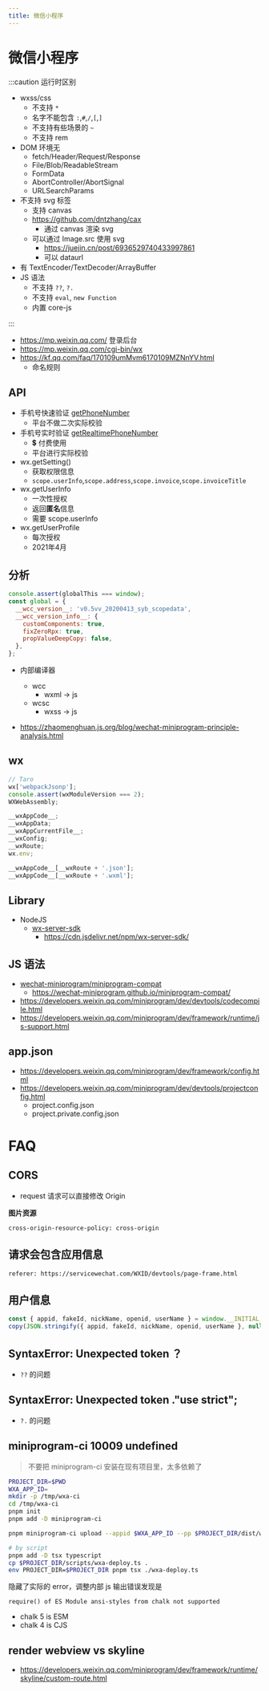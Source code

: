 ```yaml
---
title: 微信小程序
---
```


# 微信小程序

:::caution 运行时区别

- wxss/css
  - 不支持 `*`
  - 名字不能包含 `:`,`#`,`/`,`[`,`]`
  - 不支持有些场景的 `~`
  - 不支持 rem
- DOM 环境无
  - fetch/Header/Request/Response
  - File/Blob/ReadableStream
  - FormData
  - AbortController/AbortSignal
  - URLSearchParams
- 不支持 svg 标签
  - 支持 canvas
  - https://github.com/dntzhang/cax
    - 通过 canvas 渲染 svg
  - 可以通过 Image.src 使用 svg
    - https://juejin.cn/post/6936529740433997861
    - 可以 dataurl
- 有 TextEncoder/TextDecoder/ArrayBuffer
- JS 语法
  - 不支持 `??`, `?.`
  - 不支持 `eval`, `new Function`
  - 内置 core-js

:::

- https://mp.weixin.qq.com/ 登录后台
- https://mp.weixin.qq.com/cgi-bin/wx
- https://kf.qq.com/faq/170109umMvm6170109MZNnYV.html
  - 命名规则

## API

- 手机号快速验证 [getPhoneNumber](https://developers.weixin.qq.com/miniprogram/dev/framework/open-ability/getPhoneNumber.html)
  - 平台不做二次实际校验
- 手机号实时验证 [getRealtimePhoneNumber](https://developers.weixin.qq.com/miniprogram/dev/framework/open-ability/getRealtimePhoneNumber.html)
  - 💲 付费使用
  - 平台进行实际校验
- wx.getSetting()
  - 获取权限信息
  - `scope.userInfo`,`scope.address`,`scope.invoice`,`scope.invoiceTitle`
- wx.getUserInfo
  - 一次性授权
  - 返回**匿名**信息
  - 需要 scope.userInfo
- wx.getUserProfile
  - 每次授权
  - 2021年4月

## 分析

```js
console.assert(globalThis === window);
const global = {
  __wcc_version__: 'v0.5vv_20200413_syb_scopedata',
  __wcc_version_info__: {
    customComponents: true,
    fixZeroRpx: true,
    propValueDeepCopy: false,
  },
};
```

- 内部编译器

  - wcc
    - wxml -> js
  - wcsc
    - wxss -> js

- https://zhaomenghuan.js.org/blog/wechat-miniprogram-principle-analysis.html

## wx

```ts
// Taro
wx['webpackJsonp'];
console.assert(wxModuleVersion === 2);
WXWebAssembly;

__wxAppCode__;
__wxAppData;
__wxAppCurrentFile__;
__wxConfig;
__wxRoute;
wx.env;

__wxAppCode__[__wxRoute + '.json'];
__wxAppCode__[__wxRoute + '.wxml'];
```

## Library

- NodeJS
  - [wx-server-sdk](https://www.npmjs.com/package/wx-server-sdk)
    - https://cdn.jsdelivr.net/npm/wx-server-sdk/

## JS 语法

- [wechat-miniprogram/miniprogram-compat](https://github.com/wechat-miniprogram/miniprogram-compat)
  - https://wechat-miniprogram.github.io/miniprogram-compat/
- https://developers.weixin.qq.com/miniprogram/dev/devtools/codecompile.html
- https://developers.weixin.qq.com/miniprogram/dev/framework/runtime/js-support.html


## app.json

- https://developers.weixin.qq.com/miniprogram/dev/framework/config.html
- https://developers.weixin.qq.com/miniprogram/dev/devtools/projectconfig.html
  - project.config.json
  - project.private.config.json

# FAQ

## CORS

- request 请求可以直接修改 Origin

**图片资源**

```
cross-origin-resource-policy: cross-origin
```

## 请求会包含应用信息

```
referer: https://servicewechat.com/WXID/devtools/page-frame.html
```

## 用户信息

```js
const { appid, fakeId, nickName, openid, userName } = window.__INITIAL_STATE__.userInfo;
copy(JSON.stringify({ appid, fakeId, nickName, openid, userName }, null, 2));
```

## SyntaxError: Unexpected token ？

- `??` 的问题

## SyntaxError: Unexpected token ."use strict";

- `?.` 的问题

## miniprogram-ci 10009 undefined

> 不要把 miniprogram-ci 安装在现有项目里，太多依赖了

```bash
PROJECT_DIR=$PWD
WXA_APP_ID=
mkdir -p /tmp/wxa-ci
cd /tmp/wxa-ci
pnpm init
pnpm add -D miniprogram-ci

pnpm miniprogram-ci upload --appid $WXA_APP_ID --pp $PROJECT_DIR/dist/weapp/ --pkp $PROJECT_DIR/private.key -r 1 -v --uv 1.0.0

# by script
pnpm add -D tsx typescript
cp $PROJECT_DIR/scripts/wxa-deploy.ts .
env PROJECT_DIR=$PROJECT_DIR pnpm tsx ./wxa-deploy.ts
```

隐藏了实际的 error，调整内部 js 输出错误发现是

```
require() of ES Module ansi-styles from chalk not supported
```

- chalk 5 is ESM
- chalk 4 is CJS

## render webview vs skyline

- https://developers.weixin.qq.com/miniprogram/dev/framework/runtime/skyline/custom-route.html
